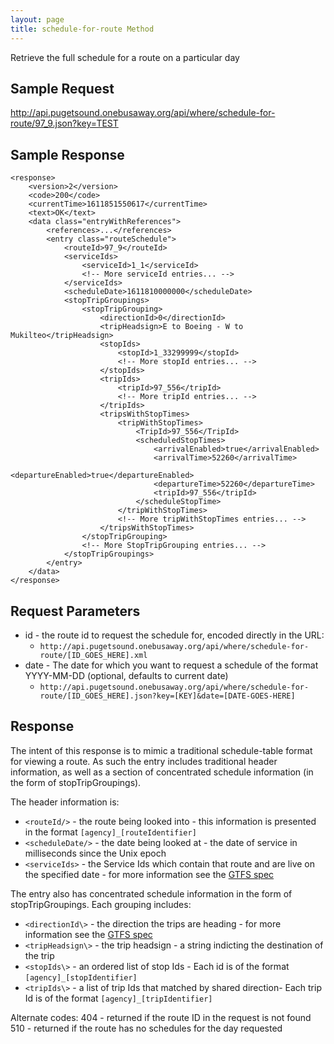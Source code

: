 ```yaml
---
layout: page
title: schedule-for-route Method
---
```


Retrieve the full schedule for a route on a particular day

## Sample Request

http://api.pugetsound.onebusaway.org/api/where/schedule-for-route/97_9.json?key=TEST


## Sample Response

    <response>
    	<version>2</version>
    	<code>200</code>
    	<currentTime>1611851550617</currentTime>
    	<text>OK</text>
    	<data class="entryWithReferences">
    		<references>...</references>
    		<entry class="routeSchedule">
    			<routeId>97_9</routeId>
    			<serviceIds>
    				<serviceId>1_1</serviceId>
    				<!-- More serviceId entries... -->
    			</serviceIds>
    			<scheduleDate>1611810000000</scheduleDate>
    			<stopTripGroupings>
    				<stopTripGrouping>
    					<directionId>0</directionId>
    					<tripHeadsign>E to Boeing - W to Mukilteo</tripHeadsign>
    					<stopIds>
    						<stopId>1_33299999</stopId>
    						<!-- More stopId entries... -->
    					</stopIds>
    					<tripIds>
    						<tripId>97_556</tripId>
    						<!-- More tripId entries... -->
    					</tripIds>
    					<tripsWithStopTimes>
                            <tripWithStopTimes>
                                <TripId>97_556</TripId>
                                <scheduledStopTimes>
                                    <arrivalEnabled>true</arrivalEnabled>
                                    <arrivalTime>52260</arrivalTime>
                                    <departureEnabled>true</departureEnabled>
                                    <departureTime>52260</departureTime>
                                    <tripId>97_556</tripId>
                                </scheduleStopTime>
                            </tripWithStopTimes>
                            <!-- More tripWithStopTimes entries... -->
                        </tripsWithStopTimes>
    				</stopTripGrouping>
    				<!-- More StopTripGrouping entries... -->
    			</stopTripGroupings>
    		</entry>
    	</data>
    </response>


## Request Parameters

* id - the route id to request the schedule for, encoded directly in the URL:
	* `http://api.pugetsound.onebusaway.org/api/where/schedule-for-route/[ID_GOES_HERE].xml`
* date - The date for which you want to request a schedule of the format YYYY-MM-DD (optional, defaults to current date)
    * `http://api.pugetsound.onebusaway.org/api/where/schedule-for-route/[ID_GOES_HERE].json?key=[KEY]&date=[DATE-GOES-HERE]`


## Response


The intent of this response is to mimic a traditional schedule-table format for viewing a route. As such the entry includes traditional header information, as well as a section of concentrated schedule information (in the form of stopTripGroupings).

The header information is:
* `<routeId/>` - the route being looked into -  this information is presented in the format `[agency]_[routeIdentifier]`
* `<scheduleDate/>` - the date being looked at  -  the date of service in milliseconds since the Unix epoch
* `<serviceIds>` - the Service Ids which contain that route and are live on the specified date -  for more information see the [GTFS spec](http://code.google.com/transit/spec/transit_feed_specification.html)

The entry also has concentrated schedule information in the form of stopTripGroupings. Each grouping includes:
* `<directionId\>` - the direction the trips are heading -  for more information see the [GTFS spec](http://code.google.com/transit/spec/transit_feed_specification.html)
* `<tripHeadsign\>` - the trip headsign - a string indicting the destination of the trip
* `<stopIds\>` - an ordered list of stop Ids - Each id is of the format `[agency]_[stopIdentifier]`
* `<tripIds\>` - a list of trip Ids that matched by shared direction- Each trip Id is of the format `[agency]_[tripIdentifier]`


Alternate codes:
404 - returned if the route ID in the request is not found
510 - returned if the route has no schedules for the day requested

